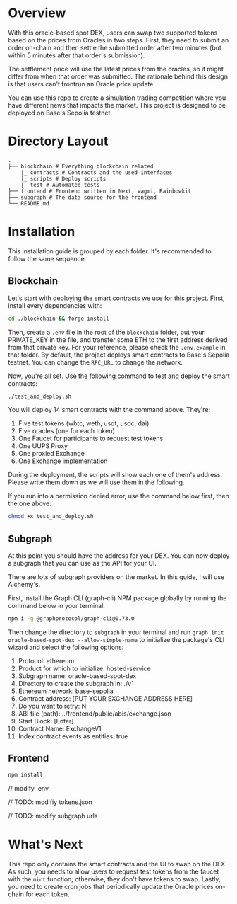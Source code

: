 # Overview

With this oracle-based spot DEX, users can swap two supported tokens based on the prices from Oracles in two steps. First, they need to submit an order on-chain and then settle the submitted order after two minutes (but within 5 minutes after that order's submission).

The settlement price will use the latest prices from the oracles, so it might differ from when that order was submitted. The rationale behind this design is that users can't frontrun an Oracle price update.

You can use this repo to create a simulation trading competition where you have different news that impacts the market. This project is designed to be deployed on Base's Sepolia testnet.

# Directory Layout

```
.
├── blockchain # Everything blockchain related
    |_ contracts # Contracts and the used interfaces
    |_ scripts # Deploy scripts
    |_ test # Automated tests
├── frontend # Frontend written in Next, wagmi, Rainbowkit
├── subgraph # The data source for the frontend
└── README.md
```

# Installation

This installation guide is grouped by each folder. It's recommended to follow the same sequence.

## Blockchain

Let's start with deploying the smart contracts we use for this project.
First, install every dependencies with:

```bash
cd ./blockchain && forge install
```

Then, create a `.env` file in the root of the `blockchain` folder, put your PRIVATE_KEY in the file, and transfer some ETH to the first address derived from that private key. For your reference, please check the `.env.example` in that folder. By default, the project deploys smart contracts to Base's Sepolia testnet. You can change the `RPC_URL` to change the network.

Now, you're all set. Use the following command to test and deploy the smart contracts:

```bash
./test_and_deploy.sh
```

You will deploy 14 smart contracts with the command above. They're:

1. Five test tokens (wbtc, weth, usdt, usdc, dai)
2. Five oracles (one for each token)
3. One Faucet for participants to request test tokens
4. One UUPS Proxy
5. One proxied Exchange
6. One Exchange implementation

During the deployment, the scripts will show each one of them's address. Please write them down as we will use them in the following.

If you run into a permission denied error, use the command below first, then the one above:

```bash
chmod +x test_and_deploy.sh
```

## Subgraph

At this point you should have the address for your DEX. You can now deploy a subgraph that you can use as the API for your UI.

There are lots of subgraph providers on the market. In this guide, I will use Alchemy's.

First, install the Graph CLI (graph-cli) NPM package globally by running the command below in your terminal:

```bash
npm i -g @graphprotocol/graph-cli@0.73.0
```

Then change the directory to `subgraph` in your terminal and run `graph init oracle-based-spot-dex --allow-simple-name` to initialize the package's CLI wizard and select the following options:

1. Protocol: ethereum
2. Product for which to initialize: hosted-service
3. Subgraph name: oracle-based-spot-dex
4. Directory to create the subgraph in: ./v1
5. Ethereum network: base-sepolia
6. Contract address: [PUT YOUR EXCHANGE ADDRESS HERE]
7. Do you want to retry: N
8. ABI file (path): ../frontend/public/abis/exchange.json
9. Start Block: [Enter]
10. Contract Name: ExchangeV1
11. Index contract events as entities: true

## Frontend

```bash
npm install
```

// modify .env

// TODO: modifiy tokens.json

// TODO: modify subgraph urls

# What's Next

This repo only contains the smart contracts and the UI to swap on the DEX.
As such, you needs to allow users to request test tokens from the faucet with the `mint` function; otherwise, they don't have tokens to swap. Lastly, you need to create cron jobs that periodically update the Oracle prices on-chain for each token.
